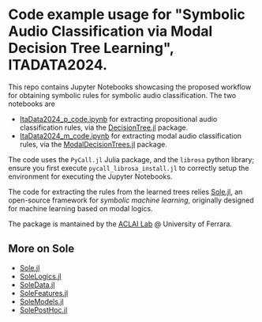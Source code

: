 # Code example usage for "Symbolic Audio Classification via Modal Decision Tree Learning", ITADATA2024.

This repo contains Jupyter Notebooks showcasing the proposed workflow for obtaining symbolic rules for symbolic audio classification.
The two notebooks are
- [ItaData2024_p_code.ipynb](ItaData2024_p_code.ipynb) for extracting propositional audio classification rules, via the [DecisionTree.jl](https://github.com/JuliaAI/DecisionTree.jl) package.
- [ItaData2024_m_code.ipynb](ItaData2024_m_code.ipynb) for extracting modal audio classification rules, via the [ModalDecisionTrees.jl](https://github.com/aclai-lab/ModalDecisionTrees.jl) package.

The code uses the `PyCall.jl` Julia package, and the `librosa` python library; ensure you first execute `pycall_librosa_install.jl` to correctly setup the environment for executing the Jupyter Notebooks.

The code for extracting the rules from the learned trees relies [Sole.jl](https://github.com/aclai-lab/Sole.jl), an open-source framework for *symbolic machine learning*, originally designed for machine learning based on modal logics.

The package is mantained by the [ACLAI Lab](https://aclai.unife.it/en/) @ University of Ferrara.

## More on Sole
- [Sole.jl](https://github.com/aclai-lab/Sole.jl)
- [SoleLogics.jl](https://github.com/aclai-lab/SoleLogics.jl)
- [SoleData.jl](https://github.com/aclai-lab/SoleData.jl)
- [SoleFeatures.jl](https://github.com/aclai-lab/SoleFeatures.jl) 
- [SoleModels.jl](https://github.com/aclai-lab/SoleModels.jl)
- [SolePostHoc.jl](https://github.com/aclai-lab/SolePostHoc.jl)
